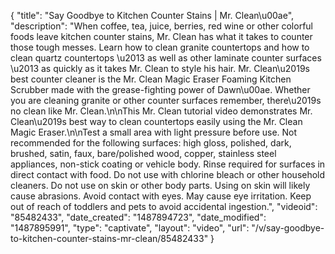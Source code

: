 {
    "title": "Say Goodbye to Kitchen Counter Stains | Mr. Clean\u00ae",
    "description": "When coffee, tea, juice, berries, red wine or other colorful foods leave kitchen counter stains, Mr. Clean has what it takes to counter those tough messes. Learn how to clean granite countertops and how to clean quartz countertops \u2013 as well as other laminate counter surfaces \u2013 as quickly as it takes Mr. Clean to style his hair. Mr. Clean\u2019s best counter cleaner is the Mr. Clean Magic Eraser Foaming Kitchen Scrubber made with the grease-fighting power of Dawn\u00ae. Whether you are cleaning granite or other counter surfaces remember, there\u2019s no clean like Mr. Clean.\n\nThis Mr. Clean tutorial video demonstrates Mr. Clean\u2019s best way to clean countertops easily using the Mr. Clean Magic Eraser.\n\nTest a small area with light pressure before use. Not recommended for the following surfaces: high gloss, polished, dark, brushed, satin, faux, bare\/polished wood, copper, stainless steel appliances, non-stick coating or vehicle body. Rinse required for surfaces in direct contact with food. Do not use with chlorine bleach or other household cleaners. Do not use on skin or other body parts. Using on skin will likely cause abrasions. Avoid contact with eyes. May cause eye irritation. Keep out of reach of toddlers and pets to avoid accidental ingestion.",
    "videoid": "85482433",
    "date_created": "1487894723",
    "date_modified": "1487895991",
    "type": "captivate",
    "layout": "video",
    "url": "\/v\/say-goodbye-to-kitchen-counter-stains-mr-clean\/85482433"
}